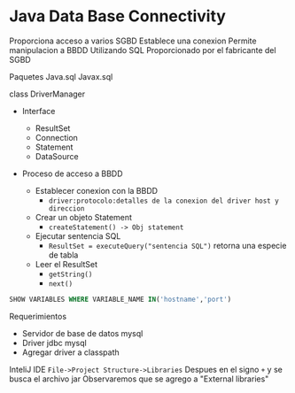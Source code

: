 # Java Data Base Connectivity

Proporciona acceso a varios SGBD
    Establece una conexion
    Permite manipulacion a BBDD 
        Utilizando SQL
Proporcionado por el fabricante del SGBD

Paquetes
Java.sql 
Javax.sql

class DriverManager

- Interface
  - ResultSet
  - Connection
  - Statement
  - DataSource


- Proceso de acceso a BBDD   
    - Establecer conexion con la BBDD
      - ```driver:protocolo:detalles de la conexion del driver host y direccion``` 
    - Crear un objeto Statement
      - ```createStatement() -> Obj statement```
    - Ejecutar sentencia SQL
      - ```ResultSet = executeQuery("sentencia SQL")``` retorna una especie de tabla
    - Leer el ResultSet
      - ```getString()```
      - ```next()```

```sql
SHOW VARIABLES WHERE VARIABLE_NAME IN('hostname','port')
```

Requerimientos
- Servidor de base de datos mysql
- Driver jdbc mysql
- Agregar driver a classpath


InteliJ IDE
```File->Project Structure->Libraries```
Despues en el signo ```+``` y se busca el archivo jar
Observaremos que se agrego a "External libraries"

